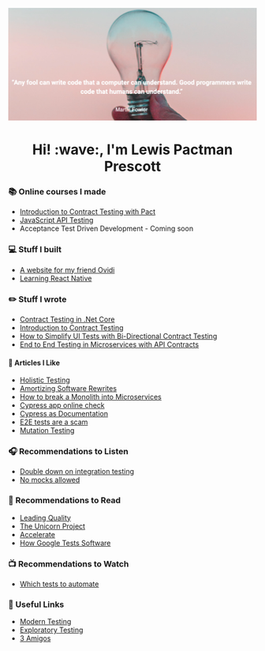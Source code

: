 [![Header for lewisprescott707](https://github.com/lewisPrescott707/lewisPrescott707/raw/main/images/header.png)](https://www.pactman.co.uk)

<h1 align='center'> Hi! :wave:, I'm Lewis Pactman Prescott</h1>

### :books: Online courses I made
- [Introduction to Contract Testing with Pact](https://www.udemy.com/course/introduction-to-contract-testing-with-pact/)
- [JavaScript API Testing](https://testautomationu.applitools.com/javascript-api-testing/)
- Acceptance Test Driven Development - Coming soon

### :computer: Stuff I built
- [A website for my friend Ovidi](https://www.delaterra.co.uk)
- [Learning React Native](https://play.google.com/store/apps/details?id=com.covidcarboncalculator)

### :pencil2: Stuff I wrote
- [Contract Testing in .Net Core](https://medium.com/asos-techblog/pact-testing-in-net-core-6bfc5b0e9131)
- [Introduction to Contract Testing](https://www.softwaretestinghelp.com/contract-testing/)
- [How to Simplify UI Tests with Bi-Directional Contract Testing](https://applitools.com/blog/how-to-simplify-ui-tests-bi-directional-contract-testing/)
- [End to End Testing in Microservices with API Contracts](https://www.pactman.co.uk/post/end-to-end-testing-in-microservices-with-api-contracts)

#### :newspaper: Articles I Like
- [Holistic Testing](https://janetgregory.ca/testing-from-a-holistic-point-of-view/?s=09)
- [Amortizing Software Rewrites](https://www.thoughtworks.com/insights/blog/amortizing-software-rewrites-evolutionary-approach?utm_campaign=Level+Up&utm_medium=email&utm_source=Revue+newsletter#.YIh_EJPurrM.linkedin)
- [How to break a Monolith into Microservices](https://martinfowler.com/articles/break-monolith-into-microservices.html)
- [Cypress app online check](https://medium.com/runnerty/runnerty-and-cypress-to-check-that-your-app-is-online-193c1f7712e7?s=09)
- [Cypress as Documentation](https://twitter.com/bahmutov/status/1385580527651115016?s=09)
- [E2E tests are a scam](https://link.medium.com/ebw2MRLWEfb)
- [Mutation Testing](https://testing.googleblog.com/2021/04/mutation-testing.html)

### :headphones: Recommendations to Listen
- [Double down on integration testing](https://open.spotify.com/episode/12tb2LxYdV6VcSnY1uLrNy?si=xtYEOetUTt-cXzrENwcsrw)
- [No mocks allowed](https://open.spotify.com/episode/2ZlJFaZp90311aVL0rK10z?si=y_RY4AYCSu6lgnG1kPWOIQ)

### :closed_book: Recommendations to Read
- [Leading Quality](https://www.amazon.co.uk/gp/product/B07W16KG12/ref=kinw_myk_ro_title)
- [The Unicorn Project](https://www.amazon.co.uk/gp/product/B07QT9QR41/ref=kinw_myk_ro_title)
- [Accelerate](https://www.amazon.co.uk/gp/product/B07B9F83WM/ref=kinw_myk_ro_title)
- [How Google Tests Software](https://www.amazon.co.uk/gp/product/B007MQLMF2/ref=kinw_myk_ro_title)

### :tv: Recommendations to Watch
- [Which tests to automate](https://www.youtube.com/watch?v=VL-_pnICmGY)

### :link: Useful Links
- [Modern Testing](https://www.ministryoftesting.com/dojo/lessons/modern-testing-principles)
- [Exploratory Testing](https://www.testbuddy.co/blog/a-really-useful-list-for-exploratory-testers)
- [3 Amigos](https://lewis-prescott-cruk.github.io/)
